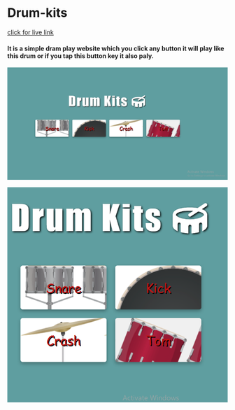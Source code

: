 # Drum-kits

[click for live link](https://chayan999.github.io/Drum-kits/)

#### It is a simple dram play website which you click any button it will play like this drum or if you tap this button key it also paly.

![](img/screenSort1.PNG)

![](img/screenSort2.PNG)
